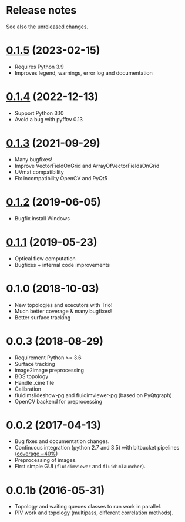 # Release notes

See also the
[unreleased changes](https://foss.heptapod.net/fluiddyn/fluidimage/-/compare/0.1.5...branch%2Fdefault).

# [0.1.5] (2023-02-15)

- Requires Python 3.9
- Improves legend, warnings, error log and documentation

# [0.1.4] (2022-12-13)

- Support Python 3.10
- Avoid a bug with pyfftw 0.13

# [0.1.3] (2021-09-29)

- Many bugfixes!
- Improve VectorFieldOnGrid and ArrayOfVectorFieldsOnGrid
- UVmat compatibility
- Fix incompatibility OpenCV and PyQt5

# [0.1.2] (2019-06-05)

- Bugfix install Windows

# [0.1.1] (2019-05-23)

- Optical flow computation
- Bugfixes + internal code improvements

# 0.1.0 (2018-10-03)

- New topologies and executors with Trio!
- Much better coverage & many bugfixes!
- Better surface tracking

# 0.0.3 (2018-08-29)

- Requirement Python >= 3.6
- Surface tracking
- image2image preprocessing
- BOS topology
- Handle .cine file
- Calibration
- fluidimslideshow-pg and fluidimviewer-pg (based on PyQtgraph)
- OpenCV backend for preprocessing

# 0.0.2 (2017-04-13)

- Bug fixes and documentation changes.
- Continuous integration (python 2.7 and 3.5) with bitbucket pipelines
  ([coverage ~40%](https://codecov.io/gh/fluiddyn/fluidimage))
- Preprocessing of images.
- First simple GUI (`fluidimviewer` and `fluidimlauncher`).

# 0.0.1b (2016-05-31)

- Topology and waiting queues classes to run work in parallel.
- PIV work and topology (multipass, different correlation methods).

[0.1.1]: https://foss.heptapod.net/fluiddyn/fluidimage/-/compare/0.1.0...0.1.1
[0.1.2]: https://foss.heptapod.net/fluiddyn/fluidimage/-/compare/0.1.1...0.1.2
[0.1.3]: https://foss.heptapod.net/fluiddyn/fluidimage/-/compare/0.1.2...0.1.3
[0.1.4]: https://foss.heptapod.net/fluiddyn/fluidimage/-/compare/0.1.3...0.1.4
[0.1.5]: https://foss.heptapod.net/fluiddyn/fluidimage/-/compare/0.1.4...0.1.5
